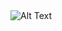 


<img src="https://camo.githubusercontent.com/0ae6b6e9766780991f044fa4c7f3593f507ecc96cadd6199884e0b85db0b8bf5/68747470733a2f2f706170617961636f646572732e696e2f77702d636f6e74656e742f75706c6f6164732f323032332f31302f53637265656e73686f742d323032332d31302d32312d61742d332e35352e3539254532253830254146504d2e706e67" alt="Alt Text">

